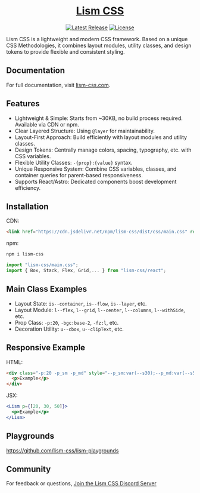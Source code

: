 <h1 align="center">
  <a href="https://lism-css.com" target="_blank">
    Lism CSS
  </a>
</h1>

<p align="center">
    <a href="https://www.npmjs.com/package/lism-css"><img src="https://img.shields.io/npm/v/lism-css.svg" alt="Latest Release"></a>
    <a href="https://github.com/lism-css/lism-css/blob/main/LICENSE"><img src="https://img.shields.io/npm/l/lism-css.svg" alt="License"></a>
</p>

Lism CSS is a lightweight and modern CSS framework. Based on a unique CSS Methodologies, it combines layout modules, utility classes, and design tokens to provide flexible and consistent styling.

## Documentation

For full documentation, visit [lism-css.com](https://lism-css.com).

## Features

- Lightweight & Simple: Starts from ~30KB, no build process required. Available via CDN or npm.
- Clear Layered Structure: Using `@layer`⁠ for maintainability.
- Layout-First Approach: Build efficiently with layout modules and utility classes.
- Design Tokens: Centrally manage colors, spacing, typography, etc. with CSS variables.
- Flexible Utility Classes: `-{prop}:{value}`⁠ syntax.
- Unique Responsive System: Combine CSS variables, classes, and container queries for parent-based responsiveness.
- Supports React/Astro: Dedicated components boost development efficiency.

## Installation

CDN:

```html
<link href="https://cdn.jsdelivr.net/npm/lism-css/dist/css/main.css" rel="stylesheet" />
```


npm:
```bash
npm i lism-css
```

```js
import "lism-css/main.css";
import { Box, Stack, Flex, Grid,... } from "lism-css/react";
```


## Main Class Examples
- Layout State: `is--container`, `is--flow`, `is--layer`, etc.
- Layout Module: `⁠l--flex⁠`, `⁠l--grid⁠`, `⁠l--center⁠`, `⁠l--columns⁠`, `⁠l--withSide⁠`, etc.
- Prop Class: `⁠-p:20⁠`, `⁠-bgc:base-2`⁠, `⁠-fz:l⁠`, etc.
- Decoration Utility: `⁠u--cbox⁠`, `⁠u--clipText⁠`, etc.



## Responsive Example

HTML: 
```html
<div class="-p:20 -p_sm -p_md" style="--p_sm:var(--s30);--p_md:var(--s50)">
  <p>Example</p>
</div>
```

JSX:
```jsx
<Lism p={[20, 30, 50]}>
  <p>Example</p>
</Lism>
```


## Playgrounds 

https://github.com/lism-css/lism-playgrounds


## Community

For feedback or questions, [Join the Lism CSS Discord Server](https://discord.gg/6PMcFHvc4h)

